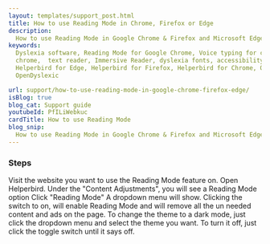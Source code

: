 ```yaml
---
layout: templates/support_post.html
title: How to use Reading Mode in Chrome, Firefox or Edge
description:
  How to use Reading Mode in Google Chrome & Firefox and Microsoft Edge using Helperbird for free.
keywords:
  Dyslexia software, Reading Mode for Google Chrome, Voice typing for chrome, Text to speech for
  chrome,  text reader, Immersive Reader, dyslexia fonts, accessibility software, dyslexia software,
  Helperbird for Edge, Helperbird for Firefox, Helperbird for Chrome, Opendyslexic for Chrome,
  OpenDyslexic

url: support/how-to-use-reading-mode-in-google-chrome-firefox-edge/
isBlog: true
blog_cat: Support guide
youtubeId: PfILiWebkuc
cardTitle: How to use Reading Mode
blog_snip:
  How to use Reading Mode in Google Chrome & Firefox and Microsoft Edge using Helperbird for free.
---
```


### Steps

Visit the website you want to use the Reading Mode feature on. Open Helperbird. Under the "Content
Adjustments", you will see a Reading Mode option Click "Reading Mode" A dropdown menu will show.
Clicking the switch to on, will enable Reading Mode and will remove all the un needed content and ads
on the page. To change the theme to a dark mode, just click the dropdown menu and select the theme
you want. To turn it off, just click the toggle switch until it says off.
